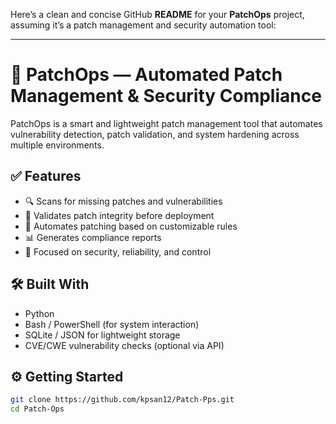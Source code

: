 Here’s a clean and concise GitHub **README** for your **PatchOps** project, assuming it’s a patch management and security automation tool:

---

# 🔧 PatchOps — Automated Patch Management & Security Compliance

PatchOps is a smart and lightweight patch management tool that automates vulnerability detection, patch validation, and system hardening across multiple environments.

## ✅ Features

* 🔍 Scans for missing patches and vulnerabilities
* 🧠 Validates patch integrity before deployment
* 🚀 Automates patching based on customizable rules
* 📊 Generates compliance reports
* 🔐 Focused on security, reliability, and control

## 🛠️ Built With

* Python
* Bash / PowerShell (for system interaction)
* SQLite / JSON for lightweight storage
* CVE/CWE vulnerability checks (optional via API)

## ⚙️ Getting Started

```bash
git clone https://github.com/kpsan12/Patch-Pps.git
cd Patch-Ops
```



